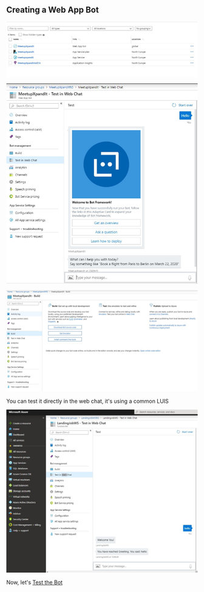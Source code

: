 ## Creating a Web App Bot


![create bot](screens/WebAppBot/3.JPG)

![create bot](screens/WebAppBot/4.JPG)

![create bot](screens/WebAppBot/5.JPG)



You can test it directly in the web chat, it's using a common LUIS

![web chat](screens/1_1_2-CreateFunctionBot_chat.jpg)

Now, let's [Test the Bot](https://github.com/xpandit/landingjobs_cognitiveservices/blob/master/CreateIntent.md)